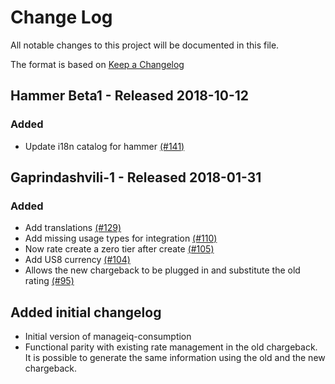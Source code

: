 # Change Log

All notable changes to this project will be documented in this file.

The format is based on [Keep a Changelog](http://keepachangelog.com/en/1.0.0/)


## Hammer Beta1 - Released 2018-10-12

### Added
- Update i18n catalog for hammer [(#141)](https://github.com/ManageIQ/manageiq-consumption/pull/141)

## Gaprindashvili-1 - Released 2018-01-31

### Added
- Add translations [(#129)](https://github.com/ManageIQ/manageiq-consumption/pull/129)
- Add missing usage types for integration [(#110)](https://github.com/ManageIQ/manageiq-consumption/pull/110)
- Now rate create a zero tier after create [(#105)](https://github.com/ManageIQ/manageiq-consumption/pull/105)
- Add US8 currency [(#104)](https://github.com/ManageIQ/manageiq-consumption/pull/104)
- Allows the new chargeback to be plugged in and substitute the old rating [(#95)](https://github.com/ManageIQ/manageiq-consumption/pull/95)

## Added initial changelog

- Initial version of manageiq-consumption
- Functional parity with existing rate management in the old chargeback. It is possible to generate the same information using the old and the new chargeback.
